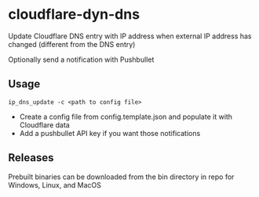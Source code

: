 # cloudflare-dyn-dns
Update Cloudflare DNS entry with IP address when external IP address has changed (different from the DNS entry)

Optionally send a notification with Pushbullet

## Usage

```
ip_dns_update -c <path to config file>
```

* Create a config file from config.template.json and populate it with Cloudflare data
* Add a pushbullet API key if you want those notifications

## Releases
Prebuilt binaries can be downloaded from the bin directory in repo for Windows, Linux, and MacOS 